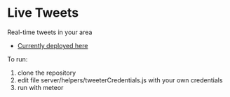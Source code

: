 # Live Tweets
Real-time tweets in your area

* [Currently deployed here](http://livetweets.meteor.com/)

To run:
1) clone the repository
2) edit file server/helpers/tweeterCredentials.js with your own credentials
3) run with meteor

